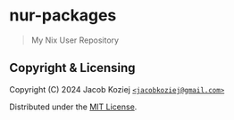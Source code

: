 # nur-packages

> My Nix User Repository

## Copyright & Licensing

Copyright (C) 2024 Jacob Koziej [`<jacobkoziej@gmail.com>`]

Distributed under the [MIT License].

[mit license]: LICENSE
[`<jacobkoziej@gmail.com>`]: mailto:jacobkoziej@gmail.com
